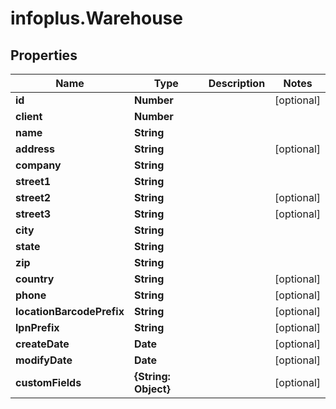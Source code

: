 # infoplus.Warehouse

## Properties
Name | Type | Description | Notes
------------ | ------------- | ------------- | -------------
**id** | **Number** |  | [optional] 
**client** | **Number** |  | 
**name** | **String** |  | 
**address** | **String** |  | [optional] 
**company** | **String** |  | 
**street1** | **String** |  | 
**street2** | **String** |  | [optional] 
**street3** | **String** |  | [optional] 
**city** | **String** |  | 
**state** | **String** |  | 
**zip** | **String** |  | 
**country** | **String** |  | [optional] 
**phone** | **String** |  | [optional] 
**locationBarcodePrefix** | **String** |  | [optional] 
**lpnPrefix** | **String** |  | [optional] 
**createDate** | **Date** |  | [optional] 
**modifyDate** | **Date** |  | [optional] 
**customFields** | **{String: Object}** |  | [optional] 


